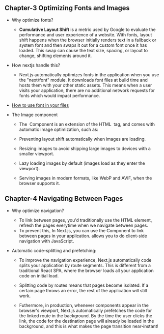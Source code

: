 ## Chapter-3 Optimizing Fonts and Images

- Why optimize fonts?

  - **Cumulative Layout Shift** is a metric used by Google to evaluate the performance and user experience of a website. With fonts, layout shift happens when the browser initially renders text in a fallback or system font and then swaps it out for a custom font once it has loaded. This swap can cause the text size, spacing, or layout to change, shifting elements around it.

- How nextjs handle this?

  - Next.js automatically optimizes fonts in the application when you use the "next/font" module. It downloads font files at build time and hosts them with your other static assets. This means when a user visits your application, there are no additional network requests for fonts which would impact performance.

- [How to use font in your files](./app/ui/fonts.ts)

- The Image component

  - The <Image> Component is an extension of the HTML <img> tag, and comes with automatic image optimization, such as:

  - Preventing layout shift automatically when images are loading.
  - Resizing images to avoid shipping large images to devices with a smaller viewport.
  - Lazy loading images by default (images load as they enter the viewport).
  - Serving images in modern formats, like WebP and AVIF, when the browser supports it.

## Chapter-4 Navigating Between Pages

- Why optimize navigation?

  - To link between pages, you'd traditionally use the <a> HTML element, refresh the pages everytime when we navigate between pages.
  - To prevent this, In Next.js, you can use the <Link /> Component to link between pages in your application. <Link> allows you to do client-side navigation with JavaScript.

- Automatic code-splitting and prefetching:

  - To improve the navigation experience, Next.js automatically code splits your application by route segments. This is different from a traditional React SPA, where the browser loads all your application code on initial load.

  - Splitting code by routes means that pages become isolated. If a certain page throws an error, the rest of the application will still work.

  - Futhermore, in production, whenever <Link> components appear in the browser's viewport, Next.js automatically prefetches the code for the linked route in the background. By the time the user clicks the link, the code for the destination page will already be loaded in the background, and this is what makes the page transition near-instant!
